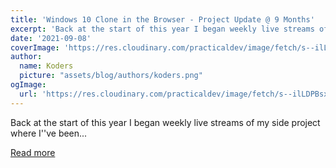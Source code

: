 ```yaml
---
title: 'Windows 10 Clone in the Browser - Project Update @ 9 Months'
excerpt: 'Back at the start of this year I began weekly live streams of my side project where I''ve been...'
date: '2021-09-08'
coverImage: 'https://res.cloudinary.com/practicaldev/image/fetch/s--ilLDPBsx--/c_imagga_scale,f_auto,fl_progressive,h_420,q_auto,w_1000/https://dev-to-uploads.s3.amazonaws.com/uploads/articles/5mw4ncf4i230x0b2ptcz.png'
author:
  name: Koders
  picture: "assets/blog/authors/koders.png"
ogImage:
  url: 'https://res.cloudinary.com/practicaldev/image/fetch/s--ilLDPBsx--/c_imagga_scale,f_auto,fl_progressive,h_420,q_auto,w_1000/https://dev-to-uploads.s3.amazonaws.com/uploads/articles/5mw4ncf4i230x0b2ptcz.png'
---
```


Back at the start of this year I began weekly live streams of my side project where I''ve been...

[Read more](https://dev.to/dustinbrett/windows-10-clone-in-the-browser-project-update-9-months-4o4)
